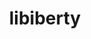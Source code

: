 ---
title: "libiberty"
layout: cache
categories: [package, v0.21.0]
meta: {"versions": ["2.41"], "compilers": ["gcc@=11.4.0", "gcc@=9.4.0"], "oss": ["ubuntu20.04", "ubuntu22.04"], "platforms": ["linux"], "targets": ["neoverse_v1", "ppc64le", "x86_64_v3"], "stacks": ["e4s", "e4s-neoverse_v1", "e4s-power", "e4s-rocm-external", "root", "tutorial"], "num_specs": 4, "num_specs_by_stack": {"e4s-neoverse_v1": 1, "root": 4, "e4s-power": 1, "e4s": 1, "e4s-rocm-external": 1, "tutorial": 1}}
spec_details: [{"hash": "pjehrxt7h7t2jfpr2bf6ckd46tzqdctc", "compiler": "gcc@=11.4.0", "versions": ["2.41"], "os": "ubuntu20.04", "platform": "linux", "target": "neoverse_v1", "variants": ["build_system=autotools", "+pic"], "stacks": ["e4s-neoverse_v1", "root"], "size": "-", "tarball": "https://binaries.spack.io/v0.21.0/build_cache/linux-ubuntu20.04-neoverse_v1/gcc-11.4.0/libiberty-2.41/linux-ubuntu20.04-neoverse_v1-gcc-11.4.0-libiberty-2.41-pjehrxt7h7t2jfpr2bf6ckd46tzqdctc.spack"}, {"hash": "ajslymuid4dsk7a3g4pdri52fh7kiddq", "compiler": "gcc@=9.4.0", "versions": ["2.41"], "os": "ubuntu20.04", "platform": "linux", "target": "ppc64le", "variants": ["build_system=autotools", "+pic"], "stacks": ["e4s-power", "root"], "size": "-", "tarball": "https://binaries.spack.io/v0.21.0/build_cache/linux-ubuntu20.04-ppc64le/gcc-9.4.0/libiberty-2.41/linux-ubuntu20.04-ppc64le-gcc-9.4.0-libiberty-2.41-ajslymuid4dsk7a3g4pdri52fh7kiddq.spack"}, {"hash": "hvzayzqfc5ugkimcgggihg4usprqml7z", "compiler": "gcc@=11.4.0", "versions": ["2.41"], "os": "ubuntu20.04", "platform": "linux", "target": "x86_64_v3", "variants": ["build_system=autotools", "+pic"], "stacks": ["e4s", "root", "e4s-rocm-external"], "size": "-", "tarball": "https://binaries.spack.io/v0.21.0/build_cache/linux-ubuntu20.04-x86_64_v3/gcc-11.4.0/libiberty-2.41/linux-ubuntu20.04-x86_64_v3-gcc-11.4.0-libiberty-2.41-hvzayzqfc5ugkimcgggihg4usprqml7z.spack"}, {"hash": "duir6ffkanf7hwkjwgjyrvoh2nxikw3q", "compiler": "gcc@=11.4.0", "versions": ["2.41"], "os": "ubuntu22.04", "platform": "linux", "target": "x86_64_v3", "variants": ["build_system=autotools", "+pic"], "stacks": ["root", "tutorial"], "size": "-", "tarball": "https://binaries.spack.io/v0.21.0/build_cache/linux-ubuntu22.04-x86_64_v3/gcc-11.4.0/libiberty-2.41/linux-ubuntu22.04-x86_64_v3-gcc-11.4.0-libiberty-2.41-duir6ffkanf7hwkjwgjyrvoh2nxikw3q.spack"}]
---